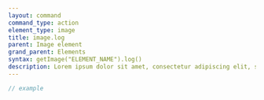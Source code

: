 ```yaml
---
layout: command
command_type: action
element_type: image
title: image.log
parent: Image element
grand_parent: Elements
syntax: getImage("ELEMENT_NAME").log()
description: Lorem ipsum dolor sit amet, consectetur adipiscing elit, sed do eiusmod tempor incididunt ut labore et dolore magna aliqua. Ut enim ad minim veniam, quis nostrud exercitation ullamco laboris nisi ut aliquip ex ea commodo consequat.
---
```


```javascript
// example
```